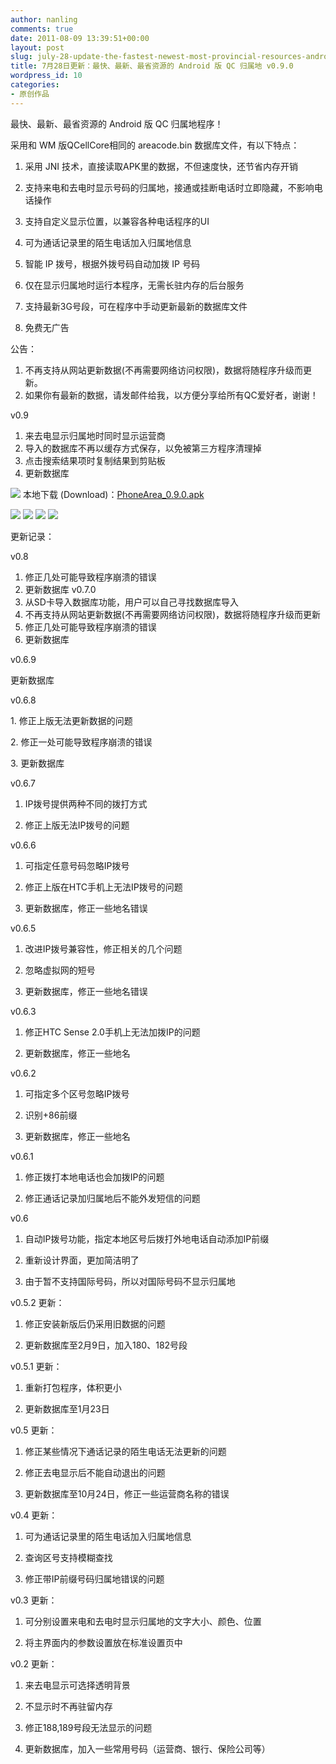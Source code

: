 ```yaml
---
author: nanling
comments: true
date: 2011-08-09 13:39:51+00:00
layout: post
slug: july-28-update-the-fastest-newest-most-provincial-resources-android-version-of-qc-belonging-to-v0-9-0
title: 7月28日更新：最快、最新、最省资源的 Android 版 QC 归属地 v0.9.0
wordpress_id: 10
categories:
- 原创作品
---
```





最快、最新、最省资源的 Android 版 QC 归属地程序！




采用和 WM 版QCellCore相同的 areacode.bin 数据库文件，有以下特点：




1. 采用 JNI 技术，直接读取APK里的数据，不但速度快，还节省内存开销




2. 支持来电和去电时显示号码的归属地，接通或挂断电话时立即隐藏，不影响电话操作




3. 支持自定义显示位置，以兼容各种电话程序的UI




4. 可为通话记录里的陌生电话加入归属地信息




5. 智能 IP 拨号，根据外拨号码自动加拨 IP 号码




6. 仅在显示归属地时运行本程序，无需长驻内存的后台服务




7. 支持最新3G号段，可在程序中手动更新最新的数据库文件




8. 免费无广告





  

公告：
1. 不再支持从网站更新数据(不再需要网络访问权限)，数据将随程序升级而更新。
2. 如果你有最新的数据，请发邮件给我，以方便分享给所有QC爱好者，谢谢！
  

v0.9
1. 来去电显示归属地时同时显示运营商
2. 导入的数据库不再以缓存方式保存，以免被第三方程序清理掉
3. 点击搜索结果项时复制结果到剪贴板
4. 更新数据库
  

![](attachment/qc_code_0.9.0.png)
本地下载 (Download)：[PhoneArea_0.9.0.apk](attachment/PhoneArea_0.9.0.apk)
  

<!-- more -->
![](images/qcarea/phonearea.png)
![](images/qcarea/setting_ip_dial.png)
![](images/qcarea/setting_show_calling.png)
![](images/qcarea/incoming_call.png)


更新记录：


v0.8
1. 修正几处可能导致程序崩溃的错误
2. 更新数据库
v0.7.0
1. 从SD卡导入数据库功能，用户可以自己寻找数据库导入
2. 不再支持从网站更新数据(不再需要网络访问权限)，数据将随程序升级而更新
3. 修正几处可能导致程序崩溃的错误
4. 更新数据库


v0.6.9




更新数据库







v0.6.8




1. 修正上版无法更新数据的问题




2. 修正一处可能导致程序崩溃的错误




3. 更新数据库







v0.6.7




1. IP拨号提供两种不同的拨打方式




2. 修正上版无法IP拨号的问题










v0.6.6




1. 可指定任意号码忽略IP拨号




2. 修正上版在HTC手机上无法IP拨号的问题




3. 更新数据库，修正一些地名错误







v0.6.5







1. 改进IP拨号兼容性，修正相关的几个问题




2. 忽略虚拟网的短号




3. 更新数据库，修正一些地名错误










v0.6.3




1. 修正HTC Sense 2.0手机上无法加拨IP的问题




2. 更新数据库，修正一些地名










v0.6.2




1. 可指定多个区号忽略IP拨号




2. 识别+86前缀




3. 更新数据库，修正一些地名










v0.6.1




1. 修正拨打本地电话也会加拨IP的问题




2. 修正通话记录加归属地后不能外发短信的问题




v0.6




1. 自动IP拨号功能，指定本地区号后拨打外地电话自动添加IP前缀




2. 重新设计界面，更加简洁明了




3. 由于暂不支持国际号码，所以对国际号码不显示归属地










v0.5.2 更新：




1. 修正安装新版后仍采用旧数据的问题




2. 更新数据库至2月9日，加入180、182号段







v0.5.1 更新：




1. 重新打包程序，体积更小




2. 更新数据库至1月23日




v0.5 更新：




1. 修正某些情况下通话记录的陌生电话无法更新的问题




2. 修正去电显示后不能自动退出的问题




3. 更新数据库至10月24日，修正一些运营商名称的错误




v0.4 更新：




1. 可为通话记录里的陌生电话加入归属地信息




2. 查询区号支持模糊查找




3. 修正带IP前缀号码归属地错误的问题







v0.3 更新：




1. 可分别设置来电和去电时显示归属地的文字大小、颜色、位置







2. 将主界面内的参数设置放在标准设置页中




v0.2 更新：




1. 来去电显示可选择透明背景




2. 不显示时不再驻留内存




3. 修正188,189号段无法显示的问题




4. 更新数据库，加入一些常用号码（运营商、银行、保险公司等）


  

